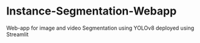 # Instance-Segmentation-Webapp
Web-app for image and video Segmentation using YOLOv8
deployed using Streamlit

